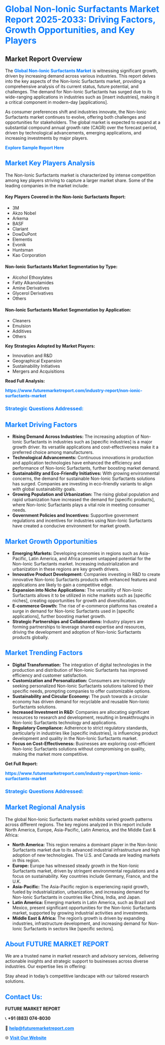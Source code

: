 <h1 style="color: #007BFF;">Global Non-Ionic Surfactants Market Report 2025-2033: Driving Factors, Growth Opportunities, and Key Players</h1>

<section id="overview">
<h2>Market Report Overview</h2>
<p>The <a href="https://www.futuremarketreport.com/industry-report/non-ionic-surfactants-market" style="color: #007BFF; text-decoration: none;"><strong>Global Non-Ionic Surfactants Market</strong></a> is witnessing significant growth, driven by increasing demand across various industries. This report delves into the key aspects of the Non-Ionic Surfactants market, providing a comprehensive analysis of its current status, future potential, and challenges. The demand for Non-Ionic Surfactants has surged due to its wide-ranging applications in industries such as [insert industries], making it a critical component in modern-day [applications].</p>
<p>As consumer preferences shift and industries innovate, the Non-Ionic Surfactants market continues to evolve, offering both challenges and opportunities for stakeholders. The global market is expected to expand at a substantial compound annual growth rate (CAGR) over the forecast period, driven by technological advancements, emerging applications, and increasing investments by major players.</p>
</section>

<section id="overview">
<p><a href="https://www.futuremarketreport.com/request-sample/reportId=42039" style="color: #007BFF; text-decoration: none;"><strong>Explore Sample Report Here</strong></a></p>
</section>

<section id="key-players">
<h2 style="color: #007BFF;">Market Key Players Analysis</h2>
<p>The Non-Ionic Surfactants market is characterized by intense competition among key players striving to capture a larger market share. Some of the leading companies in the market include:</p>
<h4>Key Players Covered in the Non-Ionic Surfactants Report:</h4>
<ul><li>3M</li><li>Akzo Nobel</li><li>Arkema</li><li>BASF</li><li>Clariant</li><li>DowDuPont</li><li>Elementis</li><li>Evonik</li><li>Huntsman</li><li>Kao Corporation</li></ul>
<h4>Non-Ionic Surfactants Market Segmentation by Type:</h4>
<ul><li>Alcohol Ethoxylates</li><li>Fatty Alkanolamides</li><li>Amine Derivatives</li><li>Glycerol Derivatives</li><li>Others</li></ul>

<h4>Non-Ionic Surfactants Market Segmentation by Application:</h4>
<ul><li>Cleaners</li><li>Emulsion</li><li>Additives</li><li>Others</li></ul>
<p><strong>Key Strategies Adopted by Market Players:</strong></p>
<ul>
<li>Innovation and R&D</li>
<li>Geographical Expansion</li>
<li>Sustainability Initiatives</li>
<li>Mergers and Acquisitions</li>
</ul>
</section>

<section>
<p><strong>Read Full Analysis: </strong></p><a href="https://www.futuremarketreport.com/industry-report/non-ionic-surfactants-market" style="color: #007BFF; text-decoration: none;"><strong>https://www.futuremarketreport.com/industry-report/non-ionic-surfactants-market</strong></a>
<h3 style="color: #007BFF;">Strategic Questions Addressed:</h3>
</section>

<section id="driving-factors">
<h2 style="color: #007BFF;">Market Driving Factors</h2>
<ul>
<li><strong>Rising Demand Across Industries:</strong> The increasing adoption of Non-Ionic Surfactants in industries such as [specific industries] is a major growth driver. Its versatile applications and cost-effectiveness make it a preferred choice among manufacturers.</li>
<li><strong>Technological Advancements:</strong> Continuous innovations in production and application technologies have enhanced the efficiency and performance of Non-Ionic Surfactants, further boosting market demand.</li>
<li><strong>Sustainability and Eco-Friendly Initiatives:</strong> With growing environmental concerns, the demand for sustainable Non-Ionic Surfactants solutions has surged. Companies are investing in eco-friendly variants to align with global sustainability goals.</li>
<li><strong>Growing Population and Urbanization:</strong> The rising global population and rapid urbanization have increased the demand for [specific products], where Non-Ionic Surfactants plays a vital role in meeting consumer needs.</li>
<li><strong>Government Policies and Incentives:</strong> Supportive government regulations and incentives for industries using Non-Ionic Surfactants have created a conducive environment for market growth.</li>
</ul>
</section>

<section id="growth-opportunities">
<h2 style="color: #007BFF;">Market Growth Opportunities</h2>
<ul>
<li><strong>Emerging Markets:</strong> Developing economies in regions such as Asia-Pacific, Latin America, and Africa present untapped potential for the Non-Ionic Surfactants market. Increasing industrialization and urbanization in these regions are key growth drivers.</li>
<li><strong>Innovative Product Development:</strong> Companies investing in R&D to create innovative Non-Ionic Surfactants products with enhanced features and applications are likely to gain a competitive edge.</li>
<li><strong>Expansion into Niche Applications:</strong> The versatility of Non-Ionic Surfactants allows it to be utilized in niche markets such as [specific niches], creating opportunities for growth and diversification.</li>
<li><strong>E-commerce Growth:</strong> The rise of e-commerce platforms has created a surge in demand for Non-Ionic Surfactants used in [specific applications], further boosting market growth.</li>
<li><strong>Strategic Partnerships and Collaborations:</strong> Industry players are forming partnerships to leverage shared expertise and resources, driving the development and adoption of Non-Ionic Surfactants products globally.</li>
</ul>
</section>

<section id="trending-factors">
<h2 style="color: #007BFF;">Market Trending Factors</h2>
<ul>
<li><strong>Digital Transformation:</strong> The integration of digital technologies in the production and distribution of Non-Ionic Surfactants has improved efficiency and customer satisfaction.</li>
<li><strong>Customization and Personalization:</strong> Consumers are increasingly seeking personalized Non-Ionic Surfactants solutions tailored to their specific needs, prompting companies to offer customizable options.</li>
<li><strong>Sustainability and Circular Economy:</strong> The push towards a circular economy has driven demand for recyclable and reusable Non-Ionic Surfactants solutions.</li>
<li><strong>Increased Investment in R&D:</strong> Companies are allocating significant resources to research and development, resulting in breakthroughs in Non-Ionic Surfactants technology and applications.</li>
<li><strong>Regulatory Compliance:</strong> Adherence to strict regulatory standards, particularly in industries like [specific industries], is influencing product development and quality in the Non-Ionic Surfactants market.</li>
<li><strong>Focus on Cost-Effectiveness:</strong> Businesses are exploring cost-efficient Non-Ionic Surfactants solutions without compromising on quality, making the market more competitive.</li>
</ul>
</section>

<section>
<p><strong>Get Full Report: </strong></p><a href="https://www.futuremarketreport.com/industry-report/non-ionic-surfactants-market" style="color: #007BFF; text-decoration: none;"><strong>https://www.futuremarketreport.com/industry-report/non-ionic-surfactants-market</strong></a>
<h3 style="color: #007BFF;">Strategic Questions Addressed:</h3>
</section>


<section id="regional-analysis">
<h2 style="color: #007BFF;">Market Regional Analysis</h2>
<p>The global Non-Ionic Surfactants market exhibits varied growth patterns across different regions. The key regions analyzed in this report include North America, Europe, Asia-Pacific, Latin America, and the Middle East & Africa:</p>
<ul>
<li><strong>North America:</strong> This region remains a dominant player in the Non-Ionic Surfactants market due to its advanced industrial infrastructure and high adoption of new technologies. The U.S. and Canada are leading markets in this region.</li>
<li><strong>Europe:</strong> Europe has witnessed steady growth in the Non-Ionic Surfactants market, driven by stringent environmental regulations and a focus on sustainability. Key countries include Germany, France, and the U.K.</li>
<li><strong>Asia-Pacific:</strong> The Asia-Pacific region is experiencing rapid growth, fueled by industrialization, urbanization, and increasing demand for Non-Ionic Surfactants in countries like China, India, and Japan.</li>
<li><strong>Latin America:</strong> Emerging markets in Latin America, such as Brazil and Mexico, present significant opportunities for the Non-Ionic Surfactants market, supported by growing industrial activities and investments.</li>
<li><strong>Middle East & Africa:</strong> The region’s growth is driven by expanding industries, infrastructure development, and increasing demand for Non-Ionic Surfactants in sectors like [specific sectors].</li>
</ul>
</section>

<footer>
<h2 style="color: #007BFF;">About FUTURE MARKET REPORT</h2>
<p>We are a trusted name in market research and advisory services, delivering actionable insights and strategic support to businesses across diverse industries. Our expertise lies in offering:</p>

<p>Stay ahead in today’s competitive landscape with our tailored research solutions.</p>

<h2 style="color: #007BFF;">Contact Us:</h2>
<p><strong>FUTURE MARKET REPORT</strong></p>
<p>📞 <strong>+91 (883) 074-8030</strong></p>
<p>📧 <strong><a href="mailto:help@futuremarketreport.com" style="color: #007BFF;">help@futuremarketreport.com</a></strong></p>
<p>🌐 <strong><a href="https://www.futuremarketreport.com/" style="color: #007BFF;">Visit Our Website</a></strong></p>
</footer>